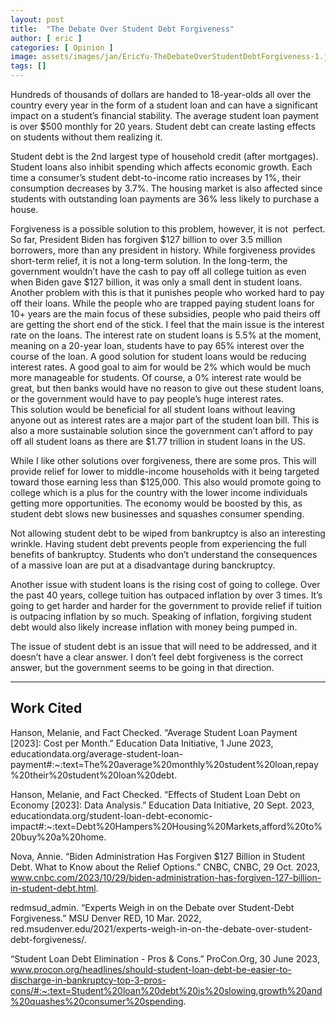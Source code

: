 ```yaml
---
layout: post
title:  "The Debate Over Student Debt Forgiveness"
author: [ eric ]
categories: [ Opinion ]
image: assets/images/jan/EricYu-TheDebateOverStudentDebtForgiveness-1.jpg
tags: []
---
```


Hundreds of thousands of dollars are handed to 18-year-olds all over the country every year in the form of a student loan and can have a significant impact on a student’s financial stability. The average student loan payment is over $500 monthly for 20 years. Student debt can create lasting effects on students without them realizing it. 

Student debt is the 2nd largest type of household credit (after mortgages). Student loans also inhibit spending which affects economic growth. Each time a consumer’s student debt-to-income ratio increases by 1%, their consumption decreases by 3.7%. The housing market is also affected since students with outstanding loan payments are 36% less likely to purchase a house.

Forgiveness is a possible solution to this problem, however, it is not  perfect. So far, President Biden has forgiven $127 billion to over 3.5 million borrowers, more than any president in history. While forgiveness provides short-term relief, it is not a long-term solution. In the long-term, the government wouldn’t have the cash to pay off all college tuition as even when Biden gave $127 billion, it was only a small dent in student loans. Another problem with this is that it punishes people who worked hard to pay off their loans. While the people who are trapped paying student loans for 10+ years are the main focus of these subsidies, people who paid theirs off are getting the short end of the stick. I feel that the main issue is the interest rate on the loans. The interest rate on student loans is 5.5% at the moment, meaning on a 20-year loan, students have to pay 65% interest over the course of the loan. A good solution for student loans would be reducing interest rates. A good goal to aim for would be 2% which would be much more manageable for students. Of course, a 0% interest rate would be great, but then banks would have no reason to give out these student loans, or the government would have to pay people’s huge interest rates. This solution would be beneficial for all student loans without leaving anyone out as interest rates are a major part of the student loan bill. This is also a more sustainable solution since the government can’t afford to pay off all student loans as there are $1.77 trillion in student loans in the US. 

While I like other solutions over forgiveness, there are some pros. This will provide relief for lower to middle-income households with it being targeted toward those earning less than $125,000. This also would promote going to college which is a plus for the country with the lower income individuals getting more opportunities. The economy would be boosted by this, as student debt slows new businesses and squashes consumer spending. 

Not allowing student debt to be wiped from bankruptcy is also an interesting wrinkle. Having student debt prevents people from experiencing the full benefits of bankruptcy. Students who don’t understand the consequences of a massive loan are put at a disadvantage during banckruptcy.

Another issue with student loans is the rising cost of going to college. Over the past 40 years, college tuition has outpaced inflation by over 3 times. It’s going to get harder and harder for the government to provide relief if tuition is outpacing inflation by so much. Speaking of inflation, forgiving student debt would also likely increase inflation with money being pumped in. 

The issue of student debt is an issue that will need to be addressed, and it doesn’t have a clear answer. I don’t feel debt forgiveness is the correct answer, but the government seems to be going in that direction.



---

## Work Cited

Hanson, Melanie, and Fact Checked. “Average Student Loan Payment [2023]: Cost per Month.” Education Data Initiative, 1 June 2023, educationdata.org/average-student-loan-payment#:~:text=The%20average%20monthly%20student%20loan,repay%20their%20student%20loan%20debt. 

Hanson, Melanie, and Fact Checked. “Effects of Student Loan Debt on Economy [2023]: Data Analysis.” Education Data Initiative, 20 Sept. 2023, educationdata.org/student-loan-debt-economic-impact#:~:text=Debt%20Hampers%20Housing%20Markets,afford%20to%20buy%20a%20home. 

Nova, Annie. “Biden Administration Has Forgiven $127 Billion in Student Debt. What to Know about the Relief Options.” CNBC, CNBC, 29 Oct. 2023, www.cnbc.com/2023/10/29/biden-administration-has-forgiven-127-billion-in-student-debt.html. 

redmsud\_admin. “Experts Weigh in on the Debate over Student-Debt Forgiveness.” MSU Denver RED, 10 Mar. 2022, red.msudenver.edu/2021/experts-weigh-in-on-the-debate-over-student-debt-forgiveness/. 

“Student Loan Debt Elimination - Pros &amp; Cons.” ProCon.Org, 30 June 2023, www.procon.org/headlines/should-student-loan-debt-be-easier-to-discharge-in-bankruptcy-top-3-pros-cons/#:~:text=Student%20loan%20debt%20is%20slowing,growth%20and%20quashes%20consumer%20spending. 

